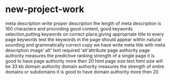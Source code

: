 # new-project-work
meta description                                                                                                                            write proper description the length of meta description is 160 characters and provviding good content, good keywords selection,putting keywords on correct place,giving appropriate title to every page
keywords test                                                                                                                              the keywords in the page should appear within natural sounding and grammatically correct copy we have write meta title with meta description
image' alt' text                                                                                                                             required 'alt'attribute
page authority                                                                                                                               page authority measures the predictive ranking strength of a single page it is good to have page authority more then 20
html page size text                                                                                                                        html size will be 33 kb
domain authority                                                                                                                              domain authority measures the strength of entire domains or subdomains it is good to have domain authority more then 20
